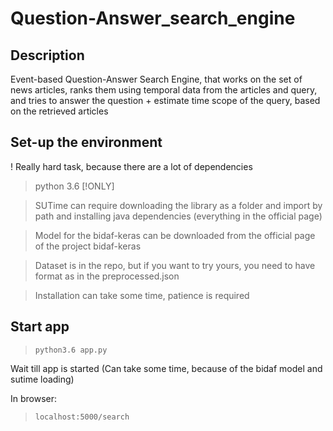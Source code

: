 # Question-Answer_search_engine

## Description

Event-based Question-Answer Search Engine, that works on the set of news articles, ranks them using temporal data from the articles and query, and tries to answer the question + estimate time scope of the query, based on the retrieved articles 

## Set-up the environment

! Really hard task, because there are a lot of dependencies

> python 3.6 [!ONLY]

> SUTime can require downloading the library as a folder and import by path and installing java dependencies (everything in the official page)

> Model for the bidaf-keras can be downloaded from the official page of the project bidaf-keras

> Dataset is in the repo, but if you want to try yours, you need to have format as in the preprocessed.json

> Installation can take some time, patience is required

## Start app

> `python3.6 app.py`

Wait till app is started (Can take some time, because of the bidaf model and sutime loading)

In browser:
> `localhost:5000/search`
